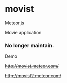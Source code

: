# movist

Meteor.js

Movie application

### No longer maintain.

Demo

~~http://movist.meteor.com/~~

~~http://movist2.meteor.com/~~
